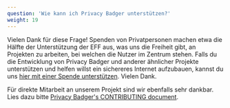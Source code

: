 ```yaml
---
question: 'Wie kann ich Privacy Badger unterstützen?'
weight: 19
---
```


Vielen Dank für diese Frage! Spenden von Privatpersonen machen etwa die Hälfte der Unterstützung der EFF aus, was uns die Freiheit gibt, an Projekten zu arbeiten, bei welchen die Nutzer im Zentrum stehen. Falls du die Entwicklung von Privacy Badger und anderer ähnlicher Projekte unterstützen und helfen willst ein sichereres Internet aufzubauen, kannst du uns [hier mit einer Spende unterstützen](https://supporters.eff.org/donate/support-privacy-badger). Vielen Dank.

Für direkte Mitarbeit an unserem Projekt sind wir ebenfalls sehr dankbar. Lies dazu bitte [Privacy Badger's CONTRIBUTING document](https://github.com/EFForg/privacybadger/blob/master/CONTRIBUTING.md).
